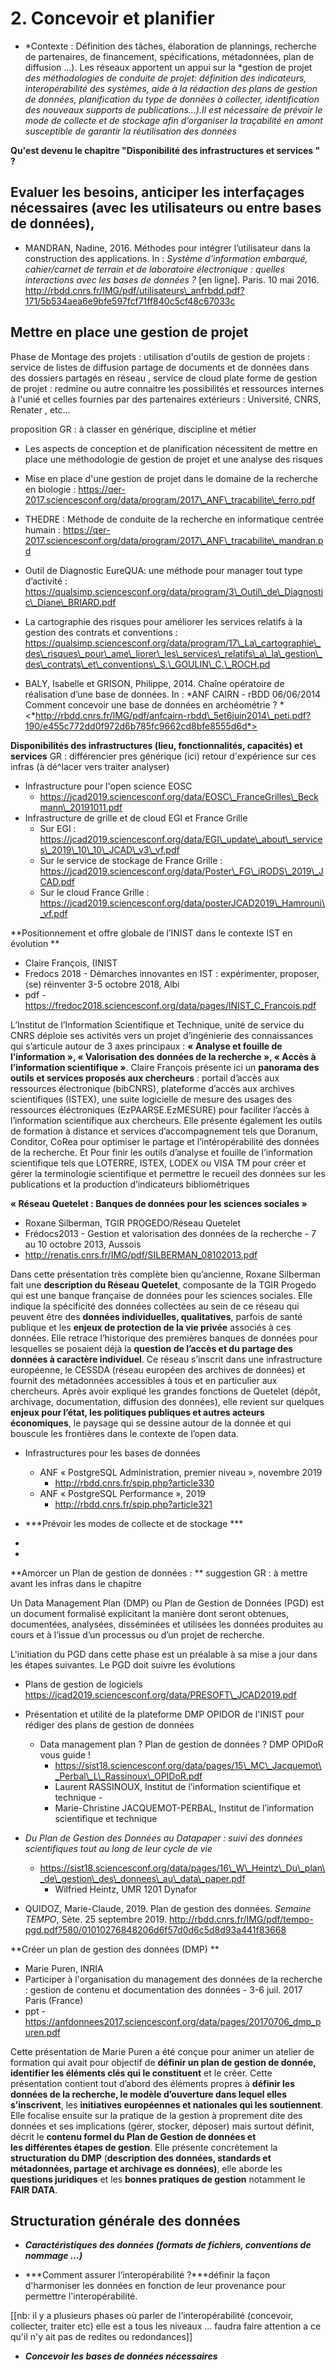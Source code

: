 # 2. Concevoir et planifier

   * *Contexte : Définition des tâches, élaboration de plannings, recherche de partenaires, de financement, spécifications, métadonnées, plan de diffusion ...). Les réseaux apportent un appui sur la *gestion de projet *des *méthodologies de conduite de projet:  définition des indicateurs, interopérabilité des systèmes, aide à la rédaction des plans de gestion de données*, planification du type de données à collecter, identification des nouveaux supports de publications...).Il est nécessaire de prévoir le *mode de collecte et de stockage afin d’organiser la traçabilité* en amont susceptible de garantir la réutilisation des données*

**Qu'est devenu le chapitre "Disponibilité des infrastructures et services " ?**

## Evaluer les besoins, anticiper les interfaçages nécessaires (avec les utilisateurs ou entre bases de données),

   * MANDRAN, Nadine, 2016. Méthodes pour intégrer l’utilisateur dans la construction des applications. In : *Système d’information embarqué, cahier/carnet de terrain et de laboratoire électronique : quelles interactions avec les bases de données ?* [en ligne]. Paris. 10 mai 2016.  <http://rbdd.cnrs.fr/IMG/pdf/utilisateurs\_anfrbdd.pdf?171/5b534aea6e9bfe597fcf71ff840c5cf48c67033c>

## Mettre en place une gestion de projet

Phase de Montage des projets : utilisation d'outils de gestion de projets : 
    service de listes de diffusion
    partage de documents et de données dans des dossiers partagés en réseau , service de cloud
    plate forme de gestion de projet : redmine ou autre
    connaitre les possibilités et ressources internes à l'unié et celles fournies par des partenaires extérieurs : Université, CNRS, Renater , etc...
    
proposition GR : à classer en générique, discipline et métier

   * Les aspects de conception et de planification nécessitent de mettre en place une méthodologie de gestion de projet et une analyse des risques
   * Mise en place d'une gestion de projet dans le domaine de la recherche en biologie : <https://qer-2017.sciencesconf.org/data/program/2017\_ANF\_tracabilite\_ferro.pdf>
   * THEDRE : Méthode de conduite de la recherche en informatique centrée humain : <https://qer-2017.sciencesconf.org/data/program/2017\_ANF\_tracabilite\_mandran.pd>
   * Outil de Diagnostic EureQUA: une méthode pour manager tout type d’activité : <https://qualsimp.sciencesconf.org/data/program/3\_Outil\_de\_Diagnostic\_Diane\_BRIARD.pdf>
   * La cartographie des risques  pour améliorer les services relatifs à la gestion des contrats et conventions : <https://qualsimp.sciencesconf.org/data/program/17\_La\_cartographie\_des\_risques\_pour\_ame\_liorer\_les\_services\_relatifs\_a\_la\_gestion\_des\_contrats\_et\_conventions\_S.\_GOULIN\_C.\_ROCH.pd>

   * BALY, Isabelle et GRISON, Philippe, 2014. Chaîne opératoire de réalisation d’une base de données. In : *ANF CAIRN - rBDD 06/06/2014 Comment concevoir une base de données en archéométrie ? *<*http://rbdd.cnrs.fr/IMG/pdf/anfcairn-rbdd\_5et6juin2014\_peti.pdf?190/e455c772dd0f972d6b785fc9662cd8bfe8555d6d*>

**Disponibilités des infrastructures (lieu, fonctionnalités, capacités) et services**
GR : différencier pres générique (ici)
retour d'expérience sur ces infras (à dé^lacer vers traiter analyser)

   * Infrastructure pour l'open science EOSC
       * <https://jcad2019.sciencesconf.org/data/EOSC\_FranceGrilles\_Beckmann\_20191011.pdf>
   * Infrastructure de grille et de cloud EGI et France Grille
       * Sur EGI : <https://jcad2019.sciencesconf.org/data/EGI\_update\_about\_services\_2019\_10\_10\_JCAD\_v3\_vf.pdf>
       * Sur le service de stockage de France Grille : <https://jcad2019.sciencesconf.org/data/Poster\_FG\_iRODS\_2019\_JCAD.pdf>
       * Sur le cloud France Grille :  <https://jcad2019.sciencesconf.org/data/posterJCAD2019\_Hamrouni\_vf.pdf>

**Positionnement et offre globale de l’INIST dans le contexte IST en évolution **
* Claire François, (INIST
* Fredocs 2018 - Démarches innovantes en IST : expérimenter, proposer, (se) réinventer 3-5 octobre 2018, Albi
* pdf - https://fredoc2018.sciencesconf.org/data/pages/INIST_C_Francois.pdf

L’Institut de l’Information Scientifique et Technique, unité de service du CNRS déploie ses activités vers un projet d’ingénierie des connaissances qui s’articule 
autour de 3 axes principaux : **« Analyse et fouille de l’information », « Valorisation des données de la recherche », « Accès à l’information scientifique »**. Claire 
François présente ici un **panorama des outils et services proposés aux chercheurs** : portail d’accès aux ressources électronique (bibCNRS), plateforme d’accès aux 
archives scientifiques (ISTEX), une suite logicielle de mesure des usages des ressources éléctroniques (EzPAARSE.EzMESURE) pour faciliter l’accès à l’information 
scientifique aux chercheurs. Elle présente également les outils de formation à distance et services d’accompagnement tels que Doranum, Conditor, CoRea pour optimiser 
le partage et l’intéropérabilité des données de la recherche. Et Pour finir les outils d’analyse et fouille de l’information scientifique tels que LOTERRE, ISTEX, 
LODEX ou VISA TM pour créer et gérer la terminologie scientifique et permettre le recueil des données sur les publications et la production d’indicateurs 
bibliométriques

**« Réseau Quetelet : Banques de données pour les sciences sociales »**
* Roxane Silberman,  TGIR PROGEDO/Réseau Quetelet
* Frédocs2013 - Gestion et valorisation des données de la recherche -  7 au 10 octobre 2013, Aussois
* http://renatis.cnrs.fr/IMG/pdf/SILBERMAN_08102013.pdf 

Dans cette présentation très complète bien qu’ancienne, Roxane Silberman fait une **description  du Réseau Quetelet**, composante de la TGIR Progedo qui est une 
banque française de données pour les sciences sociales. Elle indique la spécificité des données collectées au sein de ce réseau qui peuvent être des **données 
individuelles, qualitatives**, parfois de santé publique et les **enjeux de protection de la vie privée**  associés à ces données. Elle retrace l’historique des premières 
banques de données pour lesquelles se posaient déjà  la **question de l’accès et du partage des données à caractère individuel**. Ce réseau s’inscrit dans une 
infrastructure européenne, le CESSDA (réseau européen des archives de données) et fournit des métadonnées accessibles à tous et en particulier aux chercheurs. 
Après avoir expliqué les grandes fonctions de Quetelet (dépôt, archivage, documentation, diffusion des données), elle revient sur quelques **enjeux pour l’état, 
les politiques publiques et autres  acteurs économiques**, le paysage qui se dessine autour de la donnée et qui bouscule les frontières dans le contexte de l’open data. 

   

   * Infrastructures pour les bases de données
       * ANF « PostgreSQL Administration, premier niveau », novembre 2019
           * <http://rbdd.cnrs.fr/spip.php?article330>
       * ANF « PostgreSQL Performance », 2019
           * <http://rbdd.cnrs.fr/spip.php?article321>

   * ***Prévoir les  modes de collecte et de stockage ***
   * 

   * 
 
**Amorcer un Plan de gestion de données : **
    suggestion GR : à mettre avant les infras dans le chapitre

 Un Data Management Plan (DMP) ou Plan de Gestion de Données (PGD) est un document formalisé explicitant la manière dont seront obtenues, documentées, analysées, disséminées et utilisées les données produites au cours et à l’issue d’un processus ou d’un projet de recherche.

L'initiation du PGD dans cette phase est un préalable à sa mise a jour dans les étapes suivantes. Le PGD doit suivre les évolutions
 
 

   * Plans de gestion de logiciels <https://jcad2019.sciencesconf.org/data/PRESOFT\_JCAD2019.pdf> 

   * Présentation et utilité de la plateforme DMP OPIDOR de l'INIST pour rédiger des plans de gestion de données
       * Data management plan ? Plan de gestion de données ? DMP OPIDoR vous guide !
           * <https://sist18.sciencesconf.org/data/pages/15\_MC\_Jacquemot\_Perbal\_L\_Rassinoux\_OPIDoR.pdf>
           * Laurent RASSINOUX, Institut de l’information scientifique et technique - 
           * Marie-Christine JACQUEMOT-PERBAL, Institut de l’information scientifique et technique

   * *Du Plan de Gestion des Données au Datapaper : suivi des données scientifiques tout au long de leur cycle de vie*
       * <https://sist18.sciencesconf.org/data/pages/16\_W\_Heintz\_Du\_plan\_de\_gestion\_des\_donnees\_au\_data\_paper.pdf>
           * Wilfried Heintz, UMR 1201 Dynafor

   * QUIDOZ, Marie-Claude, 2019. Plan de gestion des données. *Semaine TEMPO*, Sète. 25 septembre 2019. <http://rbdd.cnrs.fr/IMG/pdf/tempo-pgd.pdf?580/01010276848206d6f57d0d6c5d8d93a441f83668>

**Créer un plan de gestion des données (DMP) **
* Marie Puren,  INRIA
* Participer à l'organisation du management des données de la recherche : gestion de contenu et documentation des données -  3-6 juil. 2017 Paris (France) 
* ppt - https://anfdonnees2017.sciencesconf.org/data/pages/20170706_dmp_puren.pdf

Cette présentation de Marie Puren a été conçue pour animer un atelier de formation qui avait pour objectif de **définir un plan de gestion de donnée, identifier les 
éléments clés qui le constituent** et le créer. Cette présentation contient tout d’abord des éléments propres à **définir les données de la recherche, le modèle 
d’ouverture dans lequel elles s’inscrivent**, les **initiatives européennes et nationales qui les soutiennent**. Elle focalise ensuite sur la pratique de la gestion 
à proprement dite des données et ses implications (gérer, stocker, déposer) mais surtout définit,  décrit le **contenu formel du Plan de Gestion de données et  
les différentes étapes de gestion**.  Elle présente concrètement la **structuration du DMP** (**description des données, standards et métadonnées, partage et archivage 
es données)**, elle aborde les **questions juridiques** et  les **bonnes pratiques de gestion** notamment le **FAIR DATA**.
  

## Structuration générale des données


   * ***Caractéristiques des données (formats de fichiers, conventions de nommage …)***


   * ***Comment assurer l’interopérabilité ?***définir la façon d'harmoniser les données en fonction de leur provenance pour permettre l'interopérabilité.

[[nb: il y a plusieurs phases où parler de l’interopérabilité (concevoir, collecter, traiter etc) elle est a tous les niveaux ... 
faudra faire attention a ce qu'il n'y ait pas de redites ou redondances]]



   * ***Concevoir les bases de données nécessaires***



